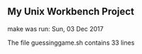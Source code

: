 ## My Unix Workbench Project 
make was run: 
Sun, 03 Dec 2017

The file guessinggame.sh contains 
33
lines
